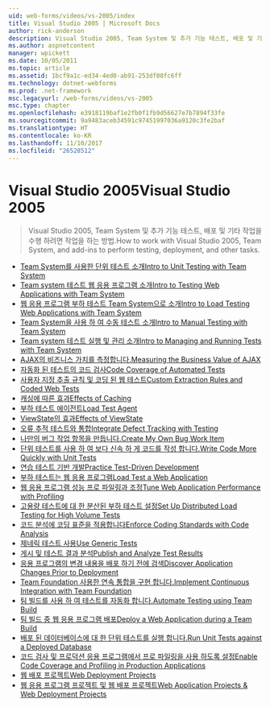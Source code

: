 ```yaml
---
uid: web-forms/videos/vs-2005/index
title: Visual Studio 2005 | Microsoft Docs
author: rick-anderson
description: Visual Studio 2005, Team System 및 추가 기능 테스트, 배포 및 기타 작업을 수행 하려면 작업을 하는 방법.
ms.author: aspnetcontent
manager: wpickett
ms.date: 10/05/2011
ms.topic: article
ms.assetid: 1bcf9a1c-ed34-4ed0-ab91-253df08fc6ff
ms.technology: dotnet-webforms
ms.prod: .net-framework
msc.legacyurl: /web-forms/videos/vs-2005
msc.type: chapter
ms.openlocfilehash: e3918119baf1e2fb0f1fb9d56627e7b7894f33fe
ms.sourcegitcommit: 9a9483aceb34591c97451997036a9120c3fe2baf
ms.translationtype: HT
ms.contentlocale: ko-KR
ms.lasthandoff: 11/10/2017
ms.locfileid: "26528512"
---
```

<a name="visual-studio-2005"></a><span data-ttu-id="1b28c-103">Visual Studio 2005</span><span class="sxs-lookup"><span data-stu-id="1b28c-103">Visual Studio 2005</span></span>
====================
> <span data-ttu-id="1b28c-104">Visual Studio 2005, Team System 및 추가 기능 테스트, 배포 및 기타 작업을 수행 하려면 작업을 하는 방법.</span><span class="sxs-lookup"><span data-stu-id="1b28c-104">How to work with Visual Studio 2005, Team System, and add-ins to perform testing, deployment, and other tasks.</span></span>


- [<span data-ttu-id="1b28c-105">Team System를 사용한 단위 테스트 소개</span><span class="sxs-lookup"><span data-stu-id="1b28c-105">Intro to Unit Testing with Team System</span></span>](introduction-to-unit-testing-with-team-system.md)
- [<span data-ttu-id="1b28c-106">Team system 테스트 웹 응용 프로그램 소개</span><span class="sxs-lookup"><span data-stu-id="1b28c-106">Intro to Testing Web Applications with Team System</span></span>](introduction-to-testing-web-applications-with-team-system.md)
- [<span data-ttu-id="1b28c-107">웹 응용 프로그램 부하 테스트 Team System으로 소개</span><span class="sxs-lookup"><span data-stu-id="1b28c-107">Intro to Load Testing Web Applications with Team System</span></span>](introduction-to-load-testing-web-applications-with-team-system.md)
- [<span data-ttu-id="1b28c-108">Team System을 사용 하 여 수동 테스트 소개</span><span class="sxs-lookup"><span data-stu-id="1b28c-108">Intro to Manual Testing with Team System</span></span>](introduction-to-manual-testing-with-team-system.md)
- [<span data-ttu-id="1b28c-109">Team system 테스트 실행 및 관리 소개</span><span class="sxs-lookup"><span data-stu-id="1b28c-109">Intro to Managing and Running Tests with Team System</span></span>](introduction-to-managing-and-running-tests-with-team-system.md)
- [<span data-ttu-id="1b28c-110">AJAX의 비즈니스 가치를 측정합니다.</span><span class="sxs-lookup"><span data-stu-id="1b28c-110">Measuring the Business Value of AJAX</span></span>](measuring-the-business-value-of-ajax.md)
- [<span data-ttu-id="1b28c-111">자동화 된 테스트의 코드 검사</span><span class="sxs-lookup"><span data-stu-id="1b28c-111">Code Coverage of Automated Tests</span></span>](code-coverage-of-automated-tests.md)
- [<span data-ttu-id="1b28c-112">사용자 지정 추출 규칙 및 코딩 된 웹 테스트</span><span class="sxs-lookup"><span data-stu-id="1b28c-112">Custom Extraction Rules and Coded Web Tests</span></span>](custom-extraction-rules-and-coded-web-tests.md)
- [<span data-ttu-id="1b28c-113">캐싱에 따른 효과</span><span class="sxs-lookup"><span data-stu-id="1b28c-113">Effects of Caching</span></span>](the-effects-of-caching.md)
- [<span data-ttu-id="1b28c-114">부하 테스트 에이전트</span><span class="sxs-lookup"><span data-stu-id="1b28c-114">Load Test Agent</span></span>](using-the-load-test-agent.md)
- [<span data-ttu-id="1b28c-115">ViewState의 효과</span><span class="sxs-lookup"><span data-stu-id="1b28c-115">Effects of ViewState</span></span>](the-effects-of-viewstate.md)
- [<span data-ttu-id="1b28c-116">오류 추적 테스트와 통합</span><span class="sxs-lookup"><span data-stu-id="1b28c-116">Integrate Defect Tracking with Testing</span></span>](how-do-i-integrate-defect-tracking-with-testing.md)
- [<span data-ttu-id="1b28c-117">나만의 버그 작업 항목을 만듭니다.</span><span class="sxs-lookup"><span data-stu-id="1b28c-117">Create My Own Bug Work Item</span></span>](how-do-i-create-my-own-bug-work-item.md)
- [<span data-ttu-id="1b28c-118">단위 테스트를 사용 하 여 보다 신속 하 게 코드를 작성 합니다.</span><span class="sxs-lookup"><span data-stu-id="1b28c-118">Write Code More Quickly with Unit Tests</span></span>](how-do-i-write-code-more-quickly-with-unit-tests.md)
- [<span data-ttu-id="1b28c-119">연습 테스트 기반 개발</span><span class="sxs-lookup"><span data-stu-id="1b28c-119">Practice Test-Driven Development</span></span>](how-do-i-practice-test-driven-development.md)
- [<span data-ttu-id="1b28c-120">부하 테스트는 웹 응용 프로그램</span><span class="sxs-lookup"><span data-stu-id="1b28c-120">Load Test a Web Application</span></span>](how-do-i-load-test-a-web-application.md)
- [<span data-ttu-id="1b28c-121">웹 응용 프로그램 성능 프로 파일링과 조정</span><span class="sxs-lookup"><span data-stu-id="1b28c-121">Tune Web Application Performance with Profiling</span></span>](how-do-i-tune-web-application-performance-with-profiling.md)
- [<span data-ttu-id="1b28c-122">고용량 테스트에 대 한 분산된 부하 테스트 설정</span><span class="sxs-lookup"><span data-stu-id="1b28c-122">Set Up Distributed Load Testing for High Volume Tests</span></span>](how-do-i-set-up-distributed-load-testing-for-high-volume-tests.md)
- [<span data-ttu-id="1b28c-123">코드 분석에 코딩 표준을 적용합니다</span><span class="sxs-lookup"><span data-stu-id="1b28c-123">Enforce Coding Standards with Code Analysis</span></span>](how-do-i-enforce-coding-standards-with-code-analysis.md)
- [<span data-ttu-id="1b28c-124">제네릭 테스트 사용</span><span class="sxs-lookup"><span data-stu-id="1b28c-124">Use Generic Tests</span></span>](how-do-i-use-generic-tests.md)
- [<span data-ttu-id="1b28c-125">게시 및 테스트 결과 분석</span><span class="sxs-lookup"><span data-stu-id="1b28c-125">Publish and Analyze Test Results</span></span>](how-do-i-publish-and-analyze-test-results.md)
- [<span data-ttu-id="1b28c-126">응용 프로그램의 변경 내용을 배포 하기 전에 검색</span><span class="sxs-lookup"><span data-stu-id="1b28c-126">Discover Application Changes Prior to Deployment</span></span>](how-do-i-discover-application-changes-prior-to-deployment.md)
- [<span data-ttu-id="1b28c-127">Team Foundation 사용한 연속 통합을 구현 합니다.</span><span class="sxs-lookup"><span data-stu-id="1b28c-127">Implement Continuous Integration with Team Foundation</span></span>](how-do-i-implement-continuous-integration-with-team-foundation.md)
- [<span data-ttu-id="1b28c-128">팀 빌드를 사용 하 여 테스트를 자동화 합니다.</span><span class="sxs-lookup"><span data-stu-id="1b28c-128">Automate Testing using Team Build</span></span>](how-do-i-automate-testing-using-team-build.md)
- [<span data-ttu-id="1b28c-129">팀 빌드 중 웹 응용 프로그램 배포</span><span class="sxs-lookup"><span data-stu-id="1b28c-129">Deploy a Web Application during a Team Build</span></span>](how-do-i-deploy-a-web-application-during-a-team-build.md)
- [<span data-ttu-id="1b28c-130">배포 된 데이터베이스에 대 한 단위 테스트를 실행 합니다.</span><span class="sxs-lookup"><span data-stu-id="1b28c-130">Run Unit Tests against a Deployed Database</span></span>](how-do-i-run-unit-tests-against-a-deployed-database.md)
- [<span data-ttu-id="1b28c-131">코드 검사 및 프로덕션 응용 프로그램에서 프로 파일링을 사용 하도록 설정</span><span class="sxs-lookup"><span data-stu-id="1b28c-131">Enable Code Coverage and Profiling in Production Applications</span></span>](how-do-i-enable-code-coverage-and-profiling-in-production-applications.md)
- [<span data-ttu-id="1b28c-132">웹 배포 프로젝트</span><span class="sxs-lookup"><span data-stu-id="1b28c-132">Web Deployment Projects</span></span>](web-deployment-projects.md)
- [<span data-ttu-id="1b28c-133">웹 응용 프로그램 프로젝트 및 웹 배포 프로젝트</span><span class="sxs-lookup"><span data-stu-id="1b28c-133">Web Application Projects & Web Deployment Projects</span></span>](web-application-projects-web-deployment-projects.md)

